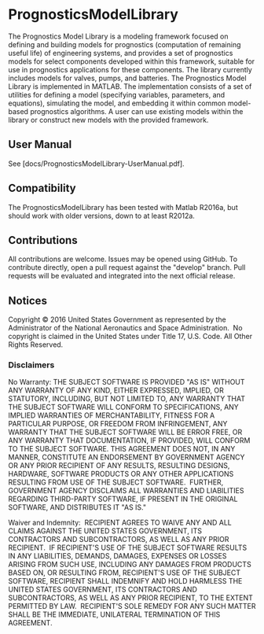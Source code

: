 # PrognosticsModelLibrary

The Prognostics Model Library is a modeling framework focused on defining and building models for prognostics (computation of remaining useful life) of engineering systems, and provides a set of prognostics models for select components developed within this framework, suitable for use in prognostics applications for these components. The library currently includes models for valves, pumps, and batteries. The Prognostics Model Library is implemented in MATLAB. The implementation consists of a set of utilities for defining a model (specifying variables, parameters, and equations), simulating the model, and embedding it within common model-based prognostics algorithms. A user can use existing models within the library or construct new models with the provided framework.

## User Manual

See [docs/PrognosticsModelLibrary-UserManual.pdf].

## Compatibility

The PrognosticsModelLibrary has been tested with Matlab R2016a, but should work with older versions, down to at least R2012a.

## Contributions

All contributions are welcome. Issues may be opened using GitHub. To contribute directly, open a pull request against the "develop" branch. Pull requests will be evaluated and integrated into the next official release.

## Notices

Copyright © 2016 United States Government as represented by the Administrator of the National Aeronautics and Space Administration.  No copyright is claimed in the United States under Title 17, U.S. Code. All Other Rights Reserved.

### Disclaimers  

No Warranty: THE SUBJECT SOFTWARE IS PROVIDED "AS IS" WITHOUT ANY WARRANTY OF ANY KIND, EITHER EXPRESSED, IMPLIED, OR STATUTORY, INCLUDING, BUT NOT LIMITED TO, ANY WARRANTY THAT THE SUBJECT SOFTWARE WILL CONFORM TO SPECIFICATIONS, ANY IMPLIED WARRANTIES OF MERCHANTABILITY, FITNESS FOR A PARTICULAR PURPOSE, OR FREEDOM FROM INFRINGEMENT, ANY WARRANTY THAT THE SUBJECT SOFTWARE WILL BE ERROR FREE, OR ANY WARRANTY THAT DOCUMENTATION, IF PROVIDED, WILL CONFORM TO THE SUBJECT SOFTWARE. THIS AGREEMENT DOES NOT, IN ANY MANNER, CONSTITUTE AN ENDORSEMENT BY GOVERNMENT AGENCY OR ANY PRIOR RECIPIENT OF ANY RESULTS, RESULTING DESIGNS, HARDWARE, SOFTWARE PRODUCTS OR ANY OTHER APPLICATIONS RESULTING FROM USE OF THE SUBJECT SOFTWARE.  FURTHER, GOVERNMENT AGENCY DISCLAIMS ALL WARRANTIES AND LIABILITIES REGARDING THIRD-PARTY SOFTWARE, IF PRESENT IN THE ORIGINAL SOFTWARE, AND DISTRIBUTES IT "AS IS."

Waiver and Indemnity:  RECIPIENT AGREES TO WAIVE ANY AND ALL CLAIMS AGAINST THE UNITED STATES GOVERNMENT, ITS CONTRACTORS AND SUBCONTRACTORS, AS WELL AS ANY PRIOR RECIPIENT.  IF RECIPIENT'S USE OF THE SUBJECT SOFTWARE RESULTS IN ANY LIABILITIES, DEMANDS, DAMAGES, EXPENSES OR LOSSES ARISING FROM SUCH USE, INCLUDING ANY DAMAGES FROM PRODUCTS BASED ON, OR RESULTING FROM, RECIPIENT'S USE OF THE SUBJECT SOFTWARE, RECIPIENT SHALL INDEMNIFY AND HOLD HARMLESS THE UNITED STATES GOVERNMENT, ITS CONTRACTORS AND SUBCONTRACTORS, AS WELL AS ANY PRIOR RECIPIENT, TO THE EXTENT PERMITTED BY LAW.  RECIPIENT'S SOLE REMEDY FOR ANY SUCH MATTER SHALL BE THE IMMEDIATE, UNILATERAL TERMINATION OF THIS AGREEMENT.
